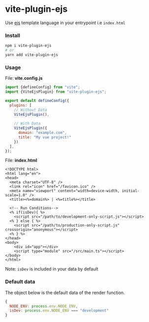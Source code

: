 # vite-plugin-ejs

Use [ejs](https://www.npmjs.com/package/ejs) template language in your entrypoint i.e `index.html`

### Install

```sh
npm i vite-plugin-ejs
# or
yarn add vite-plugin-ejs
```

### Usage

File: **vite.config.js**

```javascript
import {defineConfig} from "vite";
import {ViteEjsPlugin} from "vite-plugin-ejs";

export default defineConfig({
  plugins: [
    // Without Data
    ViteEjsPlugin(),
    
    // With Data
    ViteEjsPlugin({
      domain: "example.com",
      title: "My vue project!"
    })
  ],
});
```

File: **index.html**
```ejs
<!DOCTYPE html>
<html lang="en">
<head>
  <meta charset="UTF-8" />
  <link rel="icon" href="/favicon.ico" />
  <meta name="viewport" content="width=device-width, initial-scale=1.0" />
  <title><%=domain%> | <%=title%></title>
  
  <!-- Run Conditions-->
  <% if(isDev){ %>
    <script src="/path/to/development-only-script.js"></script>
  <% } else { %>
    <script src="/path/to/production-only-script.js" crossorigin="anonymous"></script>
  <% } %>
</head>
<body>
    <div id="app"></div>
    <script type="module" src="/src/main.ts"></script>
</body>
</html>
```

Note: `isDev` is included in your data by default


### Default data
The object below is the default data of the render function.
```javascript
{
  NODE_ENV: process.env.NODE_ENV,
  isDev: process.env.NODE_ENV === "development"
}
```
